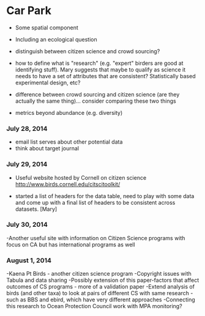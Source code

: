# Car Park

- Some spatial component
- Including an ecological question
- distinguish between citizen science and crowd sourcing?

- how to define what is "research" (e.g. "expert" birders are good at identifying stuff). Mary suggests that maybe to qualify as science it needs to have a set of attributes that are consistent? Statistically based experimental design, etc?

- difference between crowd sourcing and citizen science (are they actually the same thing)... consider comparing these two things

- metrics beyond abundance (e.g. diversity)

### July 28, 2014
- email list serves about other potential data
- think about target journal

### July 29, 2014
- Useful website hosted by Cornell on citizen science http://www.birds.cornell.edu/citscitoolkit/

- started a list of headers for the data table, need to play with some data and come up with a final list of headers to be consistent across datasets. [Mary]

### July 30, 2014
-Another useful site with information on Citizen Science programs with focus on CA but has international programs as well

### August 1, 2014
-Kaena Pt Birds - another citizen science program
-Copyright issues with Tabula and data sharing
-Possibly extension of this paper-factors that affect outcomes of CS programs - more of a validation paper
-Extend analysis of birds (and other taxa) to look at pairs of different CS with same research - such as BBS and ebird, which have very different approaches
-Connecting this research to Ocean Protection Council work with MPA monitoring?

